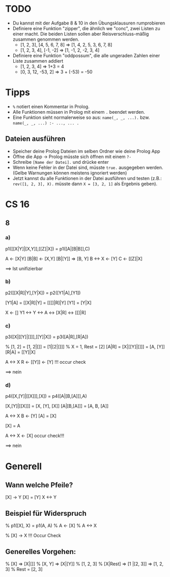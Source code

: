 # TODO

-   Du kannst mit der Aufgabe 8 & 10 in den Übungsklausuren rumprobieren
-   Definiere eine Funktion "zipper", die ähnlich we "conc", zwei Listen zu einer macht. Die beiden Listen sollen aber Reisverschluss-mäßig zusammen genommen werden.
    -   [1, 2, 3], [4, 5, 6, 7, 8] => [1, 4, 2, 5, 3, 6, 7, 8]
    -   [1, 2, 3, 4], [-1, -2] => [1, -1, 2, -2, 3, 4]
-   Definiere eine Funktion "oddpossum", die alle ungeraden Zahlen einer Liste zusammen addiert
    -   [1, 2, 3, 4] => 1+3 = 4
    -   [0, 3, 12, -53, 2] => 3 + (-53) = -50

# Tipps

-   `%` notiert einen Kommentar in Prolog.
-   Alle Funktionen müssen in Prolog mit einem `.` beendet werden.
-   Eine Funktion sieht normalerweise so aus: `name(_, _, ...).` bzw. `name(_, _, ...) :- ..., ... .`

## Dateien ausführen

-   Speicher deine Prolog Dateien im selben Ordner wie deine Prolog App
-   Öffne die App -> Prolog müsste sich öffnen mit einem `?-`
-   Schreibe `[Name der Datei].` und drücke enter
-   Wenn keine Fehler in der Datei sind, müsste `true.` ausgegeben werden. (Gelbe Warnungen können meistens ignoriert werden)
-   Jetzt kannst du alle Funktionen in der Datei ausführen und testen (z.B.: `rev([1, 2, 3], X).` müsste dann `X = [3, 2, 1]` als Ergebnis geben).

# CS 16

## 8

### a)

p1(\[\[X|Y]|\[X,Y]],\[\[Z]|X]) = p1(\[A|\[B|B]],C)

A <- \[X|Y]
\[B|B] <- \[X,Y]
\[B|\[Y]] => \[B, Y]
B <-> X <- \[Y]
C <- \[\[Z]|X]

==> Ist unifizierbar

### b)

p2(\[\[X|R]|Y],\[Y|X]) = p2(\[Y1|A],\[Y1])

\[Y1|A] = \[\[X|R]|Y] = \[\[\[]|R]|Y]
\[Y1] = \[Y|X]

X <- \[]
Y1 <-> Y <-> A <-> \[X|R] <-> \[\[]|R]

### c)

p3(\[X|\[\[Y]|\[]]],\[\[Y]|X]) = p3(\[A|R],\[R|A])

% \[1, 2] = \[1, 2|\[]] = \[1|\[2|\[]]]
% X = 1, Rest = \[2]
\[A|R] = \[X|\[\[Y]|\[]]] = \[A, \[Y]]
\[R|A] = \[\[Y]|X]

A <-> X
R <- \[\[Y]] <- \[Y] !!! occur check

==> nein

### d)

p4(\[X,\[Y]|\[\[X]]],\[X]) = p4(\[A|\[B,\[A]]],A)

\[X,\[Y]|\[\[X]]] = \[X, \[Y], \[X]]
\[A|\[B,\[A]]] = \[A, B, \[A]]

A <-> X
B <- \[Y]
\[A] = \[X]

\[X] = A

A <-> X <- \[X] occur check!!!

==> nein

# Generell

## Wann welche Pfeile?

\[X] -> Y
\[X] = \[Y]
X <-> Y

## Beispiel für Widerspruch

% p1(\[X], X) = p1(A, A)
% A <- \[X]
% A <-> X

% \[X] -> X !!! Occur Check

## Generelles Vorgehen:

% \[X] => \[X|\[]]
% \[X, Y] => \[X|\[Y]]
% \[1, 2, 3]
% \[X|Rest] => \[1 |\[2, 3]] => \[1, 2, 3]
% Rest = \[2, 3]
